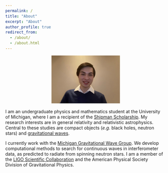 ```yaml
---
permalink: /
title: "About"
excerpt: "About"
author_profile: true
redirect_from: 
  - /about/
  - /about.html
---
```

<p align="center"><img src = "/images/grantweldonpic.JPG" height="150" width="215"></p>


I am an undergraduate physics and mathematics student at the University of Michigan, where I am a recipient of the <a href="https://shipmansociety.com/about-us/">Shipman Scholarship</a>. My research interests are in general relativity and relativistic astrophysics. Central to these studies are compact objects (*e.g.* black holes, neutron stars) and <a href="https://space.mit.edu/LIGO/more.html">gravitational waves</a>.

I currently work with the <a href="http://gallatin.physics.lsa.umich.edu/~keithr/MGWG.html">Michigan Gravitational Wave Group</a>. We develop computational methods to search for continuous waves in interferometer data, as predicted to radiate from spinning neutron stars. I am a member of the <a href="https://www.ligo.org">LIGO Scientific Collaboration</a> and the American Physical Society Division of Gravitational Physics.
